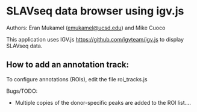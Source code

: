 # SLAVseq data browser using igv.js

Authors: Eran Mukamel (emukamel@ucsd.edu) and Mike Cuoco

This application uses IGV.js <https://github.com/igvteam/igv.js> to display SLAVseq data.
<!-- add link to IGV.js code Eran has been using -->

## How to add an annotation track:

To configure annotations (ROIs), edit the file roi_tracks.js

Bugs/TODO:

- Multiple copies of the donor-specific peaks are added to the ROI list....